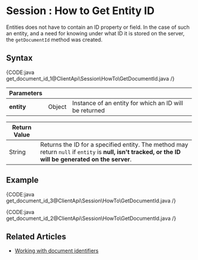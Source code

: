 # Session : How to Get Entity ID

Entities does not have to contain an ID property or field. In the case of such an entity, and a need for knowing under what ID it is stored on the server, the `getDocumentId` method was created.

## Syntax

{CODE:java get_document_id_1@ClientApi\Session\HowTo\GetDocumentId.java /}

| Parameters | | |
| ------------- | ------------- | ----- |
| **entity** | Object | Instance of an entity for which an ID will be returned |

| Return Value | |
| ------------- | ----- |
| String | Returns the ID for a specified entity. The method may return `null` if `entity` is **null, isn't tracked, or the ID will be generated on the server**. |

## Example

{CODE:java get_document_id_3@ClientApi\Session\HowTo\GetDocumentId.java /}

{CODE:java get_document_id_2@ClientApi\Session\HowTo\GetDocumentId.java /}

## Related Articles

 - [Working with document identifiers](../../document-identifiers/working-with-document-identifiers)
